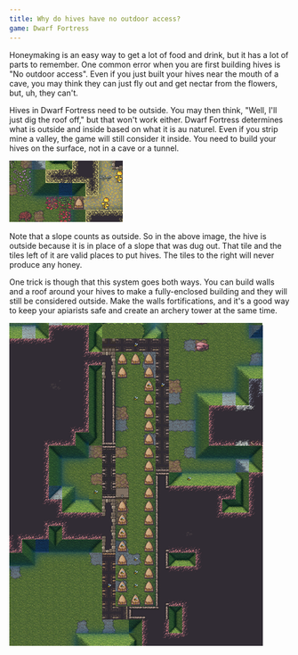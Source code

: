 ```yaml
---
title: Why do hives have no outdoor access?
game: Dwarf Fortress
---
```

Honeymaking is an easy way to get a lot of food and drink, but it has a lot of parts to remember. One common error when you are first building hives is "No outdoor access". Even if you just built your hives near the mouth of a cave, you may think they can just fly out and get nectar from the flowers, but, uh, they can't.

Hives in Dwarf Fortress need to be outside. You may then think, "Well, I'll just dig the roof off," but that won't work either. Dwarf Fortress determines what is outside and inside based on what it is <span lang="fr">au naturel</span>. Even if you strip mine a valley, the game will still consider it inside. You need to build your hives on the surface, not in a cave or a tunnel.

<img src="hive-in-place-of-slope.png" alt="A hive in place of where a slope was dug out" />

Note that a slope counts as outside. So in the above image, the hive is outside because it is in place of a slope that was dug out. That tile and the tiles left of it are valid places to put hives. The tiles to the right will never produce any honey.

One trick is though that this system goes both ways. You can build walls and a roof around your hives to make a fully-enclosed building and they will still be considered outside. Make the walls fortifications, and it's a good way to keep your apiarists safe and create an archery tower at the same time.

<img src="hive-building.png" alt="A bunch hives on grass surrounded by walls or fortifications" />
